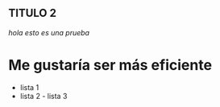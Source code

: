## TITULO 2
_hola esto es una prueba_
# Me gustaría ser más eficiente 
- lista 1
- lista 2 - lista 3
